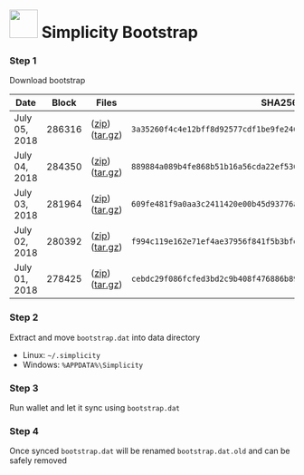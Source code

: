 # <img src="https://i.imgur.com/EVMMO6N.jpg" width="50"> Simplicity Bootstrap

### Step 1
Download bootstrap

| Date  | Block | Files | SHA256 |
| --- | --- | --- | --- |
| July 05, 2018 | 286316 | ([zip](https://transfer.sh/zVOHx/bootstrap.zip)) ([tar.gz](https://transfer.sh/8psJT/bootstrap.tar.gz)) | `3a35260f4c4e12bff8d92577cdf1be9fe2467f6390eb66ea90989f4702200b21` |
| July 04, 2018 | 284350 | ([zip](https://transfer.sh/6yps9/bootstrap.zip)) ([tar.gz](https://transfer.sh/efrEa/bootstrap.tar.gz)) | `889884a089b4fe868b51b16a56cda22ef536a5eeb056ec424fffcb9d807ebe53` |
| July 03, 2018 | 281964 | ([zip](https://transfer.sh/7Zpgp/bootstrap.zip)) ([tar.gz](https://transfer.sh/4Y5Gd/bootstrap.tar.gz)) | `609fe481f9a0aa3c2411420e00b45d93776a3fa6af1c8da65df59334f70c56b8` |
| July 02, 2018 | 280392 | ([zip](https://transfer.sh/acOJE/bootstrap.zip)) ([tar.gz](https://transfer.sh/SUTzz/bootstrap.tar.gz)) | `f994c119e162e71ef4ae37956f841f5b3bfdac339c062c05694b1bb92b58c4f5` |
| July 01, 2018 | 278425 | ([zip](https://transfer.sh/159OGl/bootstrap.zip)) ([tar.gz](https://transfer.sh/107dsE/bootstrap.tar.gz)) | `cebdc29f086fcfed3bd2c9b408f476886b8905787fca754d43d8304e26ae9715` |

### Step 2
Extract and move `bootstrap.dat` into data directory

* Linux: `~/.simplicity`
* Windows: `%APPDATA%\Simplicity`

### Step 3
Run wallet and let it sync using `bootstrap.dat`

### Step 4
Once synced `bootstrap.dat` will be renamed `bootstrap.dat.old` and can be safely removed

